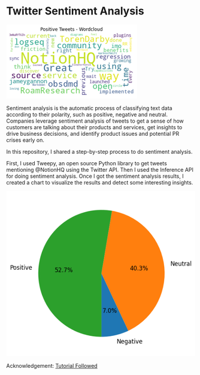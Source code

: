 # Twitter Sentiment Analysis

![Word cloud](images/word%20cloud.png)

Sentiment analysis is the automatic process of classifying text data according to their polarity, such as positive, negative and neutral. Companies leverage sentiment analysis of tweets to get a sense of how customers are talking about their products and services, get insights to drive business decisions, and identify product issues and potential PR crises early on.

In this repository, I shared a step-by-step process to do sentiment analysis.

First, I used Tweepy, an open source Python library to get tweets mentioning @NotionHQ using the Twitter API. Then I used the Inference API for doing sentiment analysis. Once I got the sentiment analysis results, I created a chart to visualize the results and detect some interesting insights.

![Pie chart](images/pie%20chart.png)

Acknowledgement: [Tutorial Followed](https://huggingface.co/blog/sentiment-analysis-twitter)
